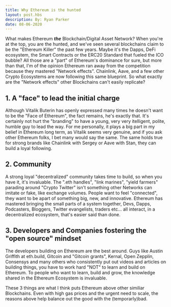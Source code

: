 ```yaml
---
title: Why Ethereum is the hunted
layout: post.hbs
description: By: Ryan Parker
date: 08-06-2020
---
```

What makes Ethereum ***the*** Blockchain/Digital Asset Network? When you're at the top, you are the hunted, and we've seen several blockchains claim to be the "Ethereum Killer" the past few years. Maybe it's the Dapps, DeFi ecosystem, the Smart Contracts or the ERC20 Standard that fueled the ICO bubble? All those are a "part" of Ethereum's dominance for sure, but more than that, I'm of the opinion Ethereum ran away from the competition because they mastered "Network effects". Chainlink, Aave, and a few other Crypto Ecosystems are now following this same blueprint. So what exactly are the "Network effects" other Blockchains can't easily replicate? 

## 1. A "face" to lead the initial charge
Although Vitalik Buterin has openly expressed many times he doesn't want to be the "Face of Ethereum", the fact remains, he's exactly that. It's certainly not hurt the "branding" to have a young, very very itelligent, polite, humble guy to lead the way. For me personally, it plays a big part in my belief in Ethereum long term, as Vitalik seems very genuine, and if you ask other Ethereum folks, I bet many would say the same. The same holds true for strong brands like Chainlink with Sergey or Aave with Stan, they can build a loyal following.

## 2. Community
A strong loyal "decentralized" community takes time to build, so when you have it, it's invaluable. The ".eth handles", "link marines", "yield farmers" parading around "Crypto Twitter" isn't something other Networks can imitate or fake, like exchange volumes. People want to feel "connected", they want to be apart of something big, new, and innovative. Ethereum has mastered bringing the small parts of a system together, Devs, Dapps, Podcasters, Bloggers, Twitter evangelists, traders etc... all interact, in a decentralized ecosystem, that's easier said than done.

## 3. Developers and Companies fostering the "open source" mindset
The developers building on Ethereum are the best around. Guys like Austin Griffith at eth.build, Gitcoin and "Gitcoin grants", Kernal, Open Zepplin, Consensys and many others who consistently put out videos and articles on building things, you have to work hard "NOT" to learn and build on Ethereum. To people who want to learn, build and grow, the knowledge shared in the Ethereum Ecosystem is invaluable.

These 3 things are what I think puts Ethereum above other similiar Blockchains. Even with high gas prices and the urgent need to scale, the reasons above help balance out the good with the (temporarly)bad. 



